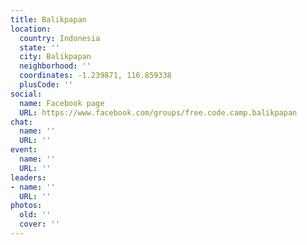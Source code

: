 ```yaml
---
title: Balikpapan
location:
  country: Indonesia
  state: ''
  city: Balikpapan
  neighborhood: ''
  coordinates: -1.239871, 116.859338
  plusCode: ''
social:
  name: Facebook page
  URL: https://www.facebook.com/groups/free.code.camp.balikpapan
chat:
  name: ''
  URL: ''
event:
  name: ''
  URL: ''
leaders:
- name: ''
  URL: ''
photos:
  old: ''
  cover: ''
---
```

